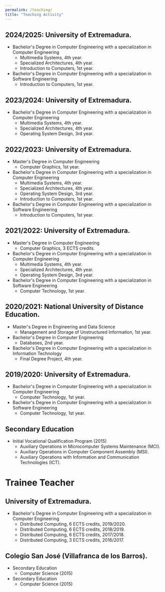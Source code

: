 ```yaml
---
permalink: /teaching/
title: "Teaching Activity"
---
```




## 2024/2025: University of Extremadura.
- Bachelor's Degree in Computer Engineering with a specialization in Computer Engineering
    - Multimedia Systems, 4th year.
    - Specialized Architectures, 4th year.
    - Introduction to Computers, 1st year.
- Bachelor's Degree in Computer Engineering with a specialization in Software Engineering
    - Introduction to Computers, 1st year.

## 2023/2024: University of Extremadura.
- Bachelor's Degree in Computer Engineering with a specialization in Computer Engineering
    - Multimedia Systems, 4th year.
    - Specialized Architectures, 4th year.
    - Operating System Design, 3rd year.

## 2022/2023: University of Extremadura.
- Master's Degree in Computer Engineering
    - Computer Graphics, 1st year.
- Bachelor's Degree in Computer Engineering with a specialization in Computer Engineering
    - Multimedia Systems, 4th year.
    - Specialized Architectures, 4th year.
    - Operating System Design, 3rd year.
    - Introduction to Computers, 1st year.
- Bachelor's Degree in Computer Engineering with a specialization in Software Engineering
    - Introduction to Computers, 1st year.

## 2021/2022: University of Extremadura.
- Master's Degree in Computer Engineering
    - Computer Graphics, 3 ECTS credits.
- Bachelor's Degree in Computer Engineering with a specialization in Computer Engineering
    - Multimedia Systems, 4th year.
    - Specialized Architectures, 4th year.
    - Operating System Design, 3rd year.
- Bachelor's Degree in Computer Engineering with a specialization in Software Engineering
    - Computer Technology, 1st year.

## 2020/2021: National University of Distance Education.
- Master's Degree in Engineering and Data Science
    - Management and Storage of Unstructured Information, 1st year.
- Bachelor's Degree in Computer Engineering
    - Databases, 2nd year.
- Bachelor's Degree in Computer Engineering with a specialization in Information Technology
    - Final Degree Project, 4th year.

## 2019/2020: University of Extremadura.
- Bachelor's Degree in Computer Engineering with a specialization in Computer Engineering
    - Computer Technology, 1st year.
- Bachelor's Degree in Computer Engineering with a specialization in Software Engineering
    - Computer Technology, 1st year.

## Secondary Education
- Initial Vocational Qualification Program (2015)
    - Auxiliary Operations in Microcomputer Systems Maintenance (MCI).
    - Auxiliary Operations in Computer Component Assembly (MSI).
    - Auxiliary Operations with Information and Communication Technologies (ICT).





# Trainee Teacher
## University of Extremadura.
- Bachelor's Degree in Computer Engineering with a specialization in Computer Engineering
    - Distributed Computing, 6 ECTS credits, 2019/2020.
    - Distributed Computing, 6 ECTS credits, 2018/2019.
    - Distributed Computing, 6 ECTS credits, 2017/2018.
    - Distributed Computing, 3 ECTS credits, 2016/2017.

## Colegio San José (Villafranca de los Barros).
- Secondary Education
    - Computer Science (2015)
- Secondary Education
    - Computer Science (2015)
